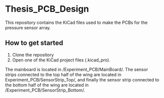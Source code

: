 # Thesis_PCB_Design

This repository contains the KiCad files used to make the PCBs for the pressure sensor array.

## How to get started
1. Clone the repository
2. Open one of the KiCad project files (.kicad_pro).

The mainboard is located in /Experiment_PCB/MainBoard/. The sensor strips connected to the top half of the wing are located in Experiment_PCB/SensorStrip_Top/, and finally the sensor strip connected to the bottom half of the wing are located in /Experiment_PCB/SensorStrip_Bottom/.
